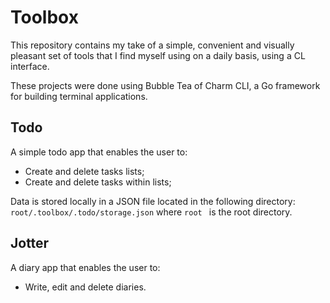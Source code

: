 # Toolbox

This repository contains my take of a simple, convenient and visually pleasant set of tools that I find myself using on a daily basis, using a CL interface.

These projects were done using Bubble Tea of Charm CLI, a Go framework for building terminal applications.

## Todo
A simple todo app that enables the user to:

- Create and delete tasks lists;
- Create and delete tasks within lists;
  
Data is stored locally in a JSON file located in the following directory: ```root/.toolbox/.todo/storage.json``` where ```root ``` is the root directory.

## Jotter
A diary app that enables the user to:

- Write, edit and delete diaries.
